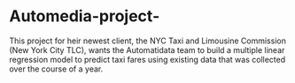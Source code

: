 # Automedia-project-
This project for heir newest client, the NYC Taxi and Limousine Commission (New York City TLC), wants the Automatidata team to build a multiple linear regression model to predict taxi fares using existing data that was collected over the course of a year.
